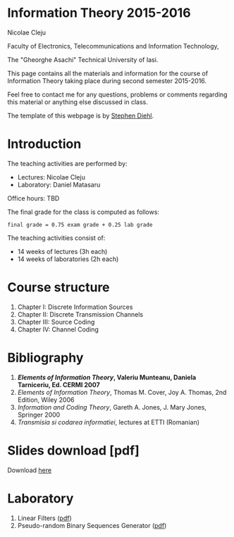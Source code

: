 <!--
<p class="center logo">
<h1>Information Theory 2015-2016</h1> ![](img/title.png)
</p>
-->


Information Theory 2015-2016
======

Nicolae Cleju <!--(<a class="author" href="https://twitter.com/smdiehl">@smdiehl</a> )-->

Faculty of Electronics, Telecommunications and Information Technology,

The "Gheorghe Asachi" Technical University of Iasi.

This page contains all the materials and information for the course of Information
Theory taking place during second semester 2015-2016.

Feel free to contact me for any questions, problems or comments regarding this material
or anything else discussed in class.

The template of this webpage is by [Stephen Diehl](http://dev.stephendiehl.com/hask/).


Introduction
======

The teaching activities are performed by:

* Lectures: Nicolae Cleju
* Laboratory: Daniel Matasaru

Office hours: TBD

The final grade for the class is computed as follows:

    final grade = 0.75 exam grade + 0.25 lab grade

The teaching activities consist of:

* 14 weeks of lectures (3h each)
* 14 weeks of laboratories (2h each)

Course structure
======
1. Chapter I:   Discrete Information Sources
2. Chapter II:  Discrete Transmission Channels
3. Chapter III: Source Coding
4. Chapter IV:  Channel Coding 

Bibliography
======

1. ***Elements of Information Theory*, Valeriu Munteanu, Daniela Tarniceriu, Ed. CERMI 2007**
1. *Elements of Information Theory*, Thomas M. Cover, Joy A. Thomas, 2nd Edition, Wiley 2006
1. *Information and Coding Theory*, Gareth A. Jones, J. Mary Jones, Springer 2000
1. *Transmisia si codarea informatiei*, lectures at ETTI (Romanian)

# Slides download [pdf]
Download [here](slides.pdf)

# Laboratory
1. Linear Filters ([pdf](labs/L01_IT_LinearFilters.pdf))
2. Pseudo-random Binary Sequences Generator ([pdf](labs/L02_IT_PseudorandomBinarySequenceGenerator.pdf))

